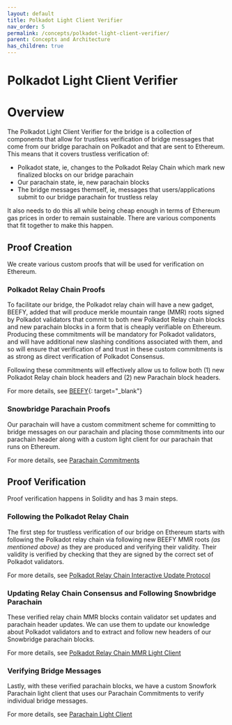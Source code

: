 ```yaml
---
layout: default
title: Polkadot Light Client Verifier
nav_order: 5
permalink: /concepts/polkadot-light-client-verifier/
parent: Concepts and Architecture
has_children: true
---
```


# Polkadot Light Client Verifier

# Overview

The Polkadot Light Client Verifier for the bridge is a collection of components that allow for trustless verification of bridge messages that come from our bridge parachain on Polkadot and that are sent to Ethereum. This means that it covers trustless verification of:

- Polkadot state, ie, changes to the Polkadot Relay Chain which mark new finalized blocks on our bridge parachain
- Our parachain state, ie, new parachain blocks
- The bridge messages themself, ie, messages that users/applications submit to our bridge parachain for trustless relay

It also needs to do this all while being cheap enough in terms of Ethereum gas prices in order to remain sustainable. There are various components that fit together to make this happen.

## Proof Creation

We create various custom proofs that will be used for verification on Ethereum.

### Polkadot Relay Chain Proofs

To facilitate our bridge, the Polkadot relay chain will have a new gadget, BEEFY, added that will produce merkle mountain range (MMR) roots signed by Polkadot validators that commit to both new Polkadot Relay chain blocks and new parachain blocks in a form that is cheaply verifiable on Ethereum. Producing these commitments will be mandatory for Polkadot validators, and will have additional new slashing conditions associated with them, and so will ensure that verification of and trust in these custom commitments is as strong as direct verification of Polkadot Consensus.

Following these commitments will effectively allow us to follow both (1) new Polkadot Relay chain block headers and (2) new Parachain block headers.

For more details, see [BEEFY](https://github.com/paritytech/grandpa-bridge-gadget){: target="\_blank"}

### Snowbridge Parachain Proofs

Our parachain will have a custom commitment scheme for committing to bridge messages on our parachain and placing those commitments into our parachain header along with a custom light client for our parachain that runs on Ethereum.

For more details, see [Parachain Commitments](/concepts/polkadot-light-client-verifier/parachain-commitments)

## Proof Verification

Proof verification happens in Solidity and has 3 main steps.

### Following the Polkadot Relay Chain

The first step for trustless verification of our bridge on Ethereum starts with following the Polkadot relay chain via following new BEEFY MMR roots _(as mentioned above)_ as they are produced and verifying their validity. Their validity is verified by checking that they are signed by the correct set of Polkadot validators.

For more details, see [Polkadot Relay Chain Interactive Update Protocol](/concepts/polkadot-light-client-verifier/interactive-protocol)

### Updating Relay Chain Consensus and Following Snowbridge Parachain

These verified relay chain MMR blocks contain validator set updates and parachain header updates. We can use them to update our knowledge about Polkadot validators and to extract and follow new headers of our Snowbridge parachain blocks.

For more details, see [Polkadot Relay Chain MMR Light Client](/concepts/polkadot-light-client-verifier/mmr-light-client)

### Verifying Bridge Messages

Lastly, with these verified parachain blocks, we have a custom Snowfork Parachain light client that uses our Parachain Commitments to verify individual bridge messages.

For more details, see [Parachain Light Client](/concepts/polkadot-light-client-verifier/parachain-light-client)
